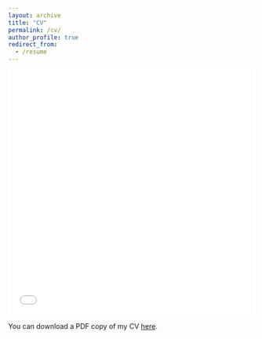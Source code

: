 ```yaml
---
layout: archive
title: "CV"
permalink: /cv/
author_profile: true
redirect_from:
  - /resume
---
```


<iframe src="/files/pdf/SmytheT_CV.pdf" width="100%" height="500" frameborder="no" border="0" marginwidth="0" marginheight="0"></iframe>

You can download a PDF copy of my CV [here](/files/pdf/SmytheT_CV.pdf).
